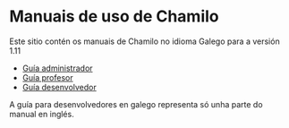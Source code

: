 Manuais de uso de Chamilo
==========================

Este sitio contén os manuais de Chamilo no idioma Galego para a versión 1.11

* [Guía administrador](admin/unidade_administrador/instalacion_e_configuracion.md)
* [Guía profesor](teacher/introducion/que_e_chamilo.md)
* [Guía desenvolvedor](developer/servizos_web/README.md)

A guía para desenvolvedores en galego representa só unha parte do manual en inglés.
